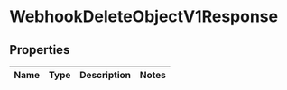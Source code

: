 
# WebhookDeleteObjectV1Response

## Properties
| Name | Type | Description | Notes |
| ------------ | ------------- | ------------- | ------------- |




